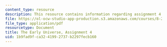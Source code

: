 ```yaml
---
content_type: resource
description: This resource contains information regarding assignment 4.
file: https://ol-ocw-studio-app-production.s3.amazonaws.com/courses/8-286-the-early-universe-fall-2013/1b9fad9fca3241992737b2297fecb160_MIT8_286F13_ps4.pdf
file_type: application/pdf
resourcetype: Document
title: The Early Universe, Assignment 4
uid: 1b9fad9f-ca32-4199-2737-b2297fecb160
---
```

